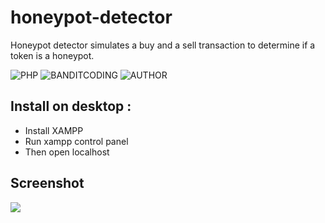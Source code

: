 # honeypot-detector
Honeypot detector simulates a buy and a sell transaction to determine if a token is a honeypot.

![PHP](https://img.shields.io/badge/language-PHP-blue.svg)
![BANDITCODING](https://img.shields.io/badge/Team-Banditcoding-green)
![AUTHOR](https://img.shields.io/badge/Author-Zlaxtert-orange)

## Install on desktop : 
- Install XAMPP
- Run xampp control panel
- Then open localhost

## Screenshot
<img src="https://banditcoding.xyz/honeypot/img/honeypot.jpg">


